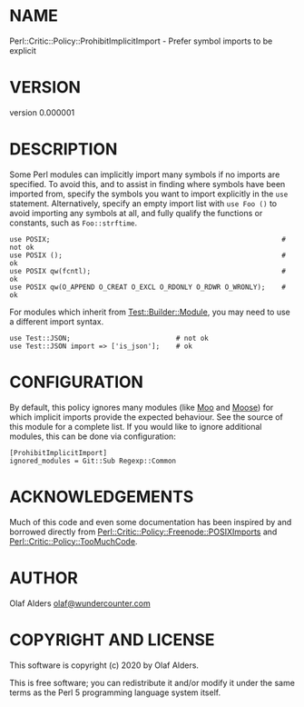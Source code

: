 # NAME

Perl::Critic::Policy::ProhibitImplicitImport - Prefer symbol imports to be explicit

# VERSION

version 0.000001

# DESCRIPTION

Some Perl modules can implicitly import many symbols if no imports are
specified. To avoid this, and to assist in finding where symbols have been
imported from, specify the symbols you want to import explicitly in the `use`
statement.  Alternatively, specify an empty import list with `use Foo ()` to
avoid importing any symbols at all, and fully qualify the functions or
constants, such as `Foo::strftime`.

    use POSIX;                                                         # not ok
    use POSIX ();                                                      # ok
    use POSIX qw(fcntl);                                               # ok
    use POSIX qw(O_APPEND O_CREAT O_EXCL O_RDONLY O_RDWR O_WRONLY);    # ok

For modules which inherit from [Test::Builder::Module](https://metacpan.org/pod/Test%3A%3ABuilder%3A%3AModule), you may need to use a
different import syntax.

    use Test::JSON;                          # not ok
    use Test::JSON import => ['is_json'];    # ok

# CONFIGURATION

By default, this policy ignores many modules (like [Moo](https://metacpan.org/pod/Moo) and [Moose](https://metacpan.org/pod/Moose)) for
which implicit imports provide the expected behaviour. See the source of this
module for a complete list. If you would like to ignore additional modules,
this can be done via configuration:

    [ProhibitImplicitImport]
    ignored_modules = Git::Sub Regexp::Common

# ACKNOWLEDGEMENTS

Much of this code and even some documentation has been inspired by and borrowed
directly from [Perl::Critic::Policy::Freenode::POSIXImports](https://metacpan.org/pod/Perl%3A%3ACritic%3A%3APolicy%3A%3AFreenode%3A%3APOSIXImports) and
[Perl::Critic::Policy::TooMuchCode](https://metacpan.org/pod/Perl%3A%3ACritic%3A%3APolicy%3A%3ATooMuchCode).

# AUTHOR

Olaf Alders <olaf@wundercounter.com>

# COPYRIGHT AND LICENSE

This software is copyright (c) 2020 by Olaf Alders.

This is free software; you can redistribute it and/or modify it under
the same terms as the Perl 5 programming language system itself.
